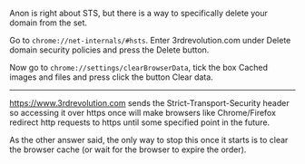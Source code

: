 Anon is right about STS, but there is a way to specifically delete your domain from the set.

Go to `chrome://net-internals/#hsts`. Enter 3rdrevolution.com under Delete domain security policies and press the Delete button.

Now go to `chrome://settings/clearBrowserData`, tick the box Cached images and files and press click the button Clear data.

---

https://www.3rdrevolution.com sends the Strict-Transport-Security header so accessing it over https once will make browsers like Chrome/Firefox redirect http requests to https until some specified point in the future.

As the other answer said, the only way to stop this once it starts is to clear the browser cache (or wait for the browser to expire the order).